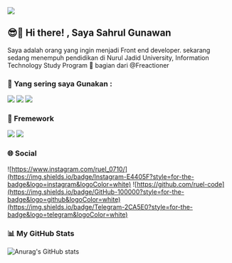 
![](https://media.giphy.com/media/v1.Y2lkPTc5MGI3NjExcmE2Z25ta2N3NXI4ZGN2ejhkZGsyc2dlZzhucTVsbTUyNmlpeGFqdSZlcD12MV9naWZzX3NlYXJjaCZjdD1n/8UVEdlxtRqpRj0WsCx/giphy.gif)




## 😎👋 Hi there! , Saya Sahrul Gunawan 



Saya adalah orang yang ingin menjadi Front end developer.
sekarang sedang menempuh pendidikan di Nurul Jadid University, Information Technology Study Program
🏢 bagian dari @Freactioner

### 💬 Yang sering saya Gunakan :
<img src="https://img.shields.io/badge/HTML5-E34F26?style=for-the-badge&logo=html5&logoColor=white"/> 
<img src="https://img.shields.io/badge/CSS3-1572B6?style=for-the-badge&logo=css3&logoColor=white"/>
<img src="https://img.shields.io/badge/JavaScript-323330?style=for-the-badge&logo=javascript&logoColor=F7DF1E"/>

### 💬 Fremework
<img src="https://img.shields.io/badge/Bootstrap-563D7C?style=for-the-badge&logo=bootstrap&logoColor=white"/>
<img src="https://img.shields.io/badge/Laravel-563D7C?style=for-the-badge&logo=laravel&logoColor=read"/>

### 🌐 Social
![https://www.instagram.com/ruel_0710/](https://img.shields.io/badge/Instagram-E4405F?style=for-the-badge&logo=instagram&logoColor=white) ![https://github.com/ruel-code](https://img.shields.io/badge/GitHub-100000?style=for-the-badge&logo=github&logoColor=white)(https://img.shields.io/badge/Telegram-2CA5E0?style=for-the-badge&logo=telegram&logoColor=white) 

### 📊 My GitHub Stats 
![Anurag's GitHub stats](https://github-readme-stats.vercel.app/api?username=Sahrul&show_icons=true&theme=radical)



